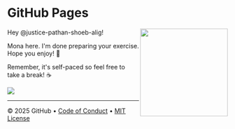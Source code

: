 # GitHub Pages

<img src="https://octodex.github.com/images/Professortocat_v2.png" align="right" height="200px" />

Hey @justice-pathan-shoeb-alig!

Mona here. I'm done preparing your exercise. Hope you enjoy! 💚

Remember, it's self-paced so feel free to take a break! ☕️

[![](https://img.shields.io/badge/Go%20to%20Exercise-%E2%86%92-1f883d?style=for-the-badge&logo=github&labelColor=197935)](https://github.com/justice-pathan-shoeb-alig/ALIGARH-MOVEMENT-CENTRAL-ASSEMBLY-NODEX/issues/1)

---

&copy; 2025 GitHub &bull; [Code of Conduct](https://www.contributor-covenant.org/version/2/1/code_of_conduct/code_of_conduct.md) &bull; [MIT License](https://gh.io/mit)

